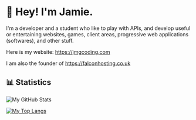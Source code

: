 # 👋 Hey! I'm Jamie.

I'm a developer and a student who like to play with APIs, and develop useful or entertaining websites, games, client areas, progressive web applications (softwares), and other stuff.

Here is my website: https://jmgcoding.com

I am also the founder of https://falconhosting.co.uk

## 📊 Statistics

![My GitHub Stats](https://github-readme-stats.vercel.app/api?username=JamieGrimwood&show_icons=true&theme=dark)

[![My Top Langs](https://github-readme-stats.vercel.app/api/top-langs/?username=JamieGrimwood&theme=dark)](https://github.com/anuraghazra/github-readme-stats)
